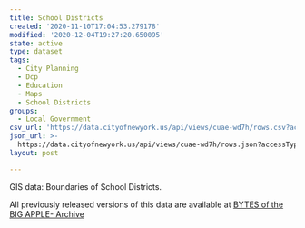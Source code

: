 ```yaml
---
title: School Districts
created: '2020-11-10T17:04:53.279178'
modified: '2020-12-04T19:27:20.650095'
state: active
type: dataset
tags:
  - City Planning
  - Dcp
  - Education
  - Maps
  - School Districts
groups:
  - Local Government
csv_url: 'https://data.cityofnewyork.us/api/views/cuae-wd7h/rows.csv?accessType=DOWNLOAD'
json_url: >-
  https://data.cityofnewyork.us/api/views/cuae-wd7h/rows.json?accessType=DOWNLOAD
layout: post

---
```

GIS data: Boundaries of School Districts.

All previously released versions of this data are available at <a href="https://www1.nyc.gov/site/planning/data-maps/open-data/bytes-archive.page?sorts[year]=0">BYTES of the BIG APPLE- Archive</a>

